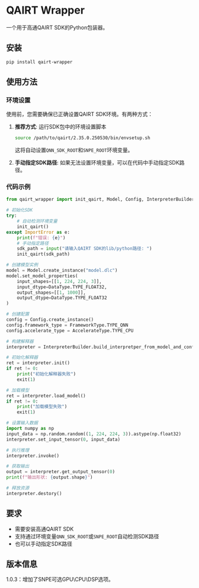 # QAIRT Wrapper

一个用于高通QAIRT SDK的Python包装器。

## 安装

```bash
pip install qairt-wrapper
```

## 使用方法

### 环境设置

使用前，您需要确保已正确设置QAIRT SDK环境。有两种方式：

1. **推荐方式**: 运行SDK包中的环境设置脚本
   ```bash
   source /path/to/qairt/2.35.0.250530/bin/envsetup.sh
   ```
   这将自动设置`QNN_SDK_ROOT`和`SNPE_ROOT`环境变量。

2. **手动指定SDK路径**: 如果无法设置环境变量，可以在代码中手动指定SDK路径。

### 代码示例

```python
from qairt_wrapper import init_qairt, Model, Config, InterpreterBuilder, DataType, FrameworkType, AccelerateType

# 初始化SDK
try:
    # 自动检测环境变量
    init_qairt()
except ImportError as e:
    print(f"错误: {e}")
    # 手动指定路径
    sdk_path = input("请输入QAIRT SDK的lib/python路径: ")
    init_qairt(sdk_path)

# 创建模型实例
model = Model.create_instance("model.dlc")
model.set_model_properties(
    input_shapes=[[1, 224, 224, 3]],
    input_dtype=DataType.TYPE_FLOAT32,
    output_shapes=[[1, 1000]],
    output_dtype=DataType.TYPE_FLOAT32
)

# 创建配置
config = Config.create_instance()
config.framework_type = FrameworkType.TYPE_QNN
config.accelerate_type = AccelerateType.TYPE_CPU

# 构建解释器
interpreter = InterpreterBuilder.build_interpretper_from_model_and_config(model, config)

# 初始化解释器
ret = interpreter.init()
if ret != 0:
    print("初始化解释器失败")
    exit(1)

# 加载模型
ret = interpreter.load_model()
if ret != 0:
    print("加载模型失败")
    exit(1)

# 设置输入数据
import numpy as np
input_data = np.random.random((1, 224, 224, 3)).astype(np.float32)
interpreter.set_input_tensor(0, input_data)

# 执行推理
interpreter.invoke()

# 获取输出
output = interpreter.get_output_tensor(0)
print(f"输出形状: {output.shape}")

# 释放资源
interpreter.destory()
```

## 要求

- 需要安装高通QAIRT SDK
- 支持通过环境变量`QNN_SDK_ROOT`或`SNPE_ROOT`自动检测SDK路径
- 也可以手动指定SDK路径

## 版本信息
1.0.3：增加了SNPE可选GPU\CPU\DSP选项。
